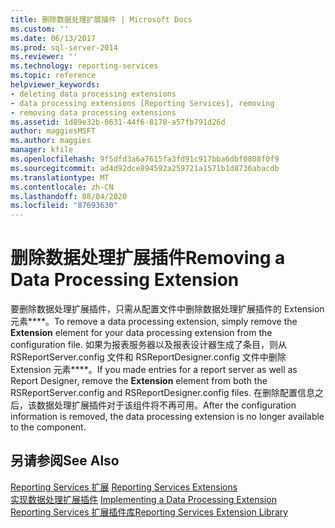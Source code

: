 ```yaml
---
title: 删除数据处理扩展插件 | Microsoft Docs
ms.custom: ''
ms.date: 06/13/2017
ms.prod: sql-server-2014
ms.reviewer: ''
ms.technology: reporting-services
ms.topic: reference
helpviewer_keywords:
- deleting data processing extensions
- data processing extensions [Reporting Services], removing
- removing data processing extensions
ms.assetid: 1d89e32b-0631-44f6-8178-a57fb791d26d
author: maggiesMSFT
ms.author: maggies
manager: kfile
ms.openlocfilehash: 9f5dfd3a6a7615fa3fd91c917bba6dbf0808f0f9
ms.sourcegitcommit: ad4d92dce894592a259721a1571b1d8736abacdb
ms.translationtype: MT
ms.contentlocale: zh-CN
ms.lasthandoff: 08/04/2020
ms.locfileid: "87693630"
---
```

# <a name="removing-a-data-processing-extension"></a><span data-ttu-id="04750-102">删除数据处理扩展插件</span><span class="sxs-lookup"><span data-stu-id="04750-102">Removing a Data Processing Extension</span></span>
  <span data-ttu-id="04750-103">要删除数据处理扩展插件，只需从配置文件中删除数据处理扩展插件的 Extension 元素\*\*\*\*。</span><span class="sxs-lookup"><span data-stu-id="04750-103">To remove a data processing extension, simply remove the **Extension** element for your data processing extension from the configuration file.</span></span> <span data-ttu-id="04750-104">如果为报表服务器以及报表设计器生成了条目，则从 RSReportServer.config 文件和 RSReportDesigner.config 文件中删除 Extension 元素\*\*\*\*。</span><span class="sxs-lookup"><span data-stu-id="04750-104">If you made entries for a report server as well as Report Designer, remove the **Extension** element from both the RSReportServer.config and RSReportDesigner.config files.</span></span> <span data-ttu-id="04750-105">在删除配置信息之后，该数据处理扩展插件对于该组件将不再可用。</span><span class="sxs-lookup"><span data-stu-id="04750-105">After the configuration information is removed, the data processing extension is no longer available to the component.</span></span>  
  
## <a name="see-also"></a><span data-ttu-id="04750-106">另请参阅</span><span class="sxs-lookup"><span data-stu-id="04750-106">See Also</span></span>  
 <span data-ttu-id="04750-107">[Reporting Services 扩展](../reporting-services-extensions.md) </span><span class="sxs-lookup"><span data-stu-id="04750-107">[Reporting Services Extensions](../reporting-services-extensions.md) </span></span>  
 <span data-ttu-id="04750-108">[实现数据处理扩展插件](implementing-a-data-processing-extension.md) </span><span class="sxs-lookup"><span data-stu-id="04750-108">[Implementing a Data Processing Extension](implementing-a-data-processing-extension.md) </span></span>  
 [<span data-ttu-id="04750-109">Reporting Services 扩展插件库</span><span class="sxs-lookup"><span data-stu-id="04750-109">Reporting Services Extension Library</span></span>](../reporting-services-extension-library.md)  
  
  
